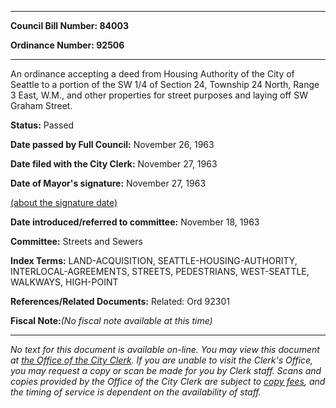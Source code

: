 

********

**Council Bill Number: 84003**
   
**Ordinance Number: 92506**
********

 An ordinance accepting a deed from Housing Authority of the City of Seattle to a portion of the SW 1/4 of Section 24, Township 24 North, Range 3 East, W.M., and other properties for street purposes and laying off SW Graham Street.

**Status:** Passed
   
**Date passed by Full Council:** November 26, 1963
   
**Date filed with the City Clerk:** November 27, 1963
   
**Date of Mayor's signature:** November 27, 1963
   
[(about the signature date)](/~public/approvaldate.htm)
   
   
   
**Date introduced/referred to committee:** November 18, 1963
   
**Committee:** Streets and Sewers
   
   
**Index Terms:** LAND-ACQUISITION, SEATTLE-HOUSING-AUTHORITY, INTERLOCAL-AGREEMENTS, STREETS, PEDESTRIANS, WEST-SEATTLE, WALKWAYS, HIGH-POINT

**References/Related Documents:** Related: Ord 92301

**Fiscal Note:**_(No fiscal note available at this time)_
********

_No text for this document is available on-line. You may view this document at [the Office of the City Clerk](http://www.seattle.gov/leg/clerk/contactUs.htm). If you are unable to visit the Clerk's Office, you may request a copy or scan be made for you by Clerk staff. Scans and copies provided by the Office of the City Clerk are subject to [copy fees](http://clerk.seattle.gov/~public/clerkfees.htm), and the timing of service is dependent on the availability of staff._

